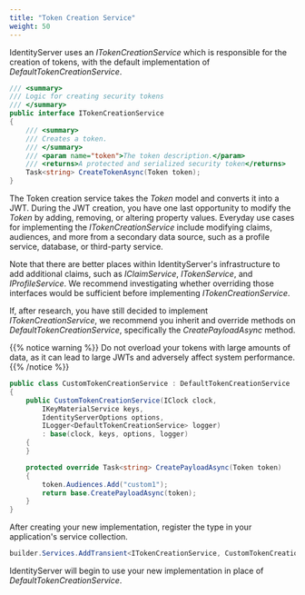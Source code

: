 ```yaml
---
title: "Token Creation Service"
weight: 50
---
```


IdentityServer uses an *ITokenCreationService* which is responsible for the creation
of tokens, with the default implementation of *DefaultTokenCreationService*.

```csharp
/// <summary>
/// Logic for creating security tokens
/// </summary>
public interface ITokenCreationService
{
    /// <summary>
    /// Creates a token.
    /// </summary>
    /// <param name="token">The token description.</param>
    /// <returns>A protected and serialized security token</returns>
    Task<string> CreateTokenAsync(Token token);
}
```

The Token creation service takes the *Token* model and converts it into
a JWT. During the JWT creation, you have one last opportunity to
modify the *Token* by adding, removing, or altering property values. Everyday use cases
for implementing the *ITokenCreationService* include modifying claims, audiences, and more
from a secondary data source, such as a profile service, database, or third-party service.

Note that there are better places within IdentityServer's infrastructure to add
additional claims, such as *IClaimService*, *ITokenService*, and *IProfileService*. We recommend investigating
whether overriding those interfaces would be sufficient before implementing *ITokenCreationService*.

If, after research, you have still decided to implement *ITokenCreationService*, we recommend you
inherit and override methods on *DefaultTokenCreationService*, specifically the *CreatePayloadAsync* method.

{{% notice warning %}}
Do not overload your tokens with large amounts of data, as it can lead to large JWTs and adversely affect system performance.
{{% /notice %}}

```csharp
public class CustomTokenCreationService : DefaultTokenCreationService
{
    public CustomTokenCreationService(IClock clock, 
        IKeyMaterialService keys,
        IdentityServerOptions options,
        ILogger<DefaultTokenCreationService> logger) 
        : base(clock, keys, options, logger)
    {
    }

    protected override Task<string> CreatePayloadAsync(Token token)
    {
        token.Audiences.Add("custom1");
        return base.CreatePayloadAsync(token);
    }
}
```

After creating your new implementation, register the type in your application's service collection.

```csharp
builder.Services.AddTransient<ITokenCreationService, CustomTokenCreationService>();
```

IdentityServer will begin to use your new implementation in place of *DefaultTokenCreationService*.